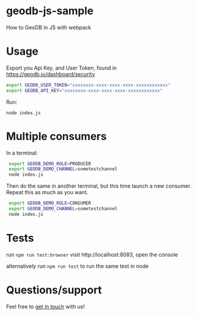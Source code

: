 # geodb-js-sample

How to GeoDB in JS with webpack

# Usage

Export you Api Key, and User Token, found in https://geodb.io/dashboard/security

```sh
export GEODB_USER_TOKEN="xxxxxxxx-xxxx-xxxx-xxxx-xxxxxxxxxxxx"
export GEODB_API_KEY="xxxxxxxx-xxxx-xxxx-xxxx-xxxxxxxxxxxx"
```

Run:

`node index.js`


# Multiple consumers

In a terminal:
```sh
 export GEODB_DEMO_ROLE=PRODUCER
 export GEODB_DEMO_CHANNEL=sometestchannel
 node index.js
```

Then do the same in another terminal, but this time launch a new consumer.
Repeat this as much as you want.

```sh
 export GEODB_DEMO_ROLE=CONSUMER
 export GEODB_DEMO_CHANNEL=sometestchannel
 node index.js
```

# Tests

run `npm run test:browser` visit http://localhost:8083, open the console

alternatively run `npm run test` to run the same test in node

# Questions/support

Feel free to [get in touch](https://geodb.io/doc/latest/get_help.html) with us!
